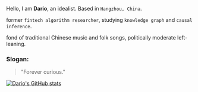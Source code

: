 Hello, I am **Dario**, an idealist. Based in `Hangzhou, China`.

former `fintech algorithm researcher`, studying `knowledge graph` and `causal inference`.

fond of traditional Chinese music and folk songs, politically moderate left-leaning. 

### Slogan: 

> "Forever curious."

[![Dario's GitHub stats](https://github-readme-stats.vercel.app/api?username=dario-github)](https://github.com/anuraghazra/github-readme-stats)
